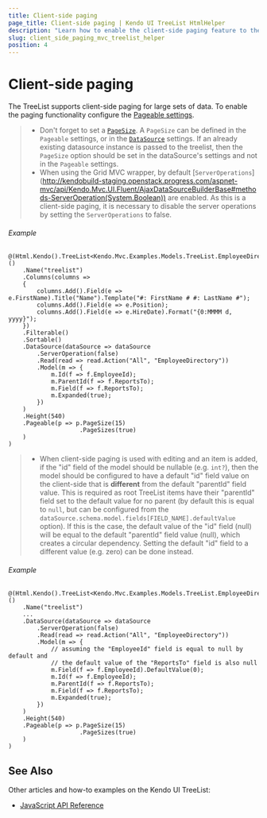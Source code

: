 ```yaml
---
title: Client-side paging
page_title: Client-side paging | Kendo UI TreeList HtmlHelper
description: "Learn how to enable the client-side paging feature to the Kendo UI TreeList for ASP.NET MVC."
slug: client_side_paging_mvc_treelist_helper
position: 4
---
```


# Client-side paging

The TreeList supports client-side paging for large sets of data. To enable the paging functionality configure the [Pageable settings](http://docs.telerik.com/aspnet-mvc/api/Kendo.Mvc.UI.Fluent/TreeListPageableSettingsBuilder).

> * Don't forget to set a [`PageSize`](http://kendobuild-staging.openstack.progress.com/aspnet-mvc/api/Kendo.Mvc.UI.Fluent/TreeListPageableSettingsBuilder#methods-PageSize(System.Double)). A `PageSize` can be defined in the `Pageable` settings, or in the [`DataSource`](http://kendobuild-staging.openstack.progress.com/aspnet-mvc/api/Kendo.Mvc.UI.Fluent/AjaxDataSourceBuilderBase#methods-PageSize(System.Int32)) settings. If an already existing datasource instance is passed to the treelist, then the `PageSize` option should be set in the dataSource's settings and not in the `Pageable` settings.
> * When using the Grid MVC wrapper, by default [`ServerOperations`] (http://kendobuild-staging.openstack.progress.com/aspnet-mvc/api/Kendo.Mvc.UI.Fluent/AjaxDataSourceBuilderBase#methods-ServerOperation(System.Boolean))    are enabled. As this is a client-side paging, it is necessary to disable the server operations by setting the `ServerOperations` to false.

###### Example

    @(Html.Kendo().TreeList<Kendo.Mvc.Examples.Models.TreeList.EmployeeDirectoryModel>()
        .Name("treelist")
        .Columns(columns =>
        {
            columns.Add().Field(e => e.FirstName).Title("Name").Template("#: FirstName # #: LastName #");
            columns.Add().Field(e => e.Position);
            columns.Add().Field(e => e.HireDate).Format("{0:MMMM d, yyyy}");
        })
        .Filterable()
        .Sortable()
        .DataSource(dataSource => dataSource
            .ServerOperation(false)
            .Read(read => read.Action("All", "EmployeeDirectory"))
            .Model(m => {
                m.Id(f => f.EmployeeId);
                m.ParentId(f => f.ReportsTo);
                m.Field(f => f.ReportsTo);
                m.Expanded(true);
            })
        )
        .Height(540)
        .Pageable(p => p.PageSize(15)
                        .PageSizes(true)
        )
    )


> * When client-side paging is used with editing and an item is added, if the "id" field of the model should be nullable (e.g. `int?`), then the model should be configured to have a default "id" field value on the client-side that is **different** from the default "parentId" field value. This is required as root TreeList items have their "parentId" field set to the default value for no parent (by default this is equal to `null`, but can be configured from the `dataSource.schema.model.fields[FIELD_NAME].defaultValue` option). If this is the case, the default value of the "id" field (null) will be equal to the default "parentId" field value (null), which creates a circular dependency. Setting the default "id" field to a different value (e.g. zero) can be done instead.

###### Example
    @(Html.Kendo().TreeList<Kendo.Mvc.Examples.Models.TreeList.EmployeeDirectoryModel>()
        .Name("treelist")
        ...
        .DataSource(dataSource => dataSource
            .ServerOperation(false)
            .Read(read => read.Action("All", "EmployeeDirectory"))
            .Model(m => {
                // assuming the "EmployeeId" field is equal to null by default and
                // the default value of the "ReportsTo" field is also null
                m.Field(f => f.EmployeeId).DefaultValue(0);
                m.Id(f => f.EmployeeId);
                m.ParentId(f => f.ReportsTo);
                m.Field(f => f.ReportsTo);
                m.Expanded(true);
            })
        )
        .Height(540)
        .Pageable(p => p.PageSize(15)
                        .PageSizes(true)
        )
    )

## See Also

Other articles and how-to examples on the Kendo UI TreeList:

* [JavaScript API Reference](https://docs.telerik.com/kendo-ui/api/javascript/ui/treelist)
